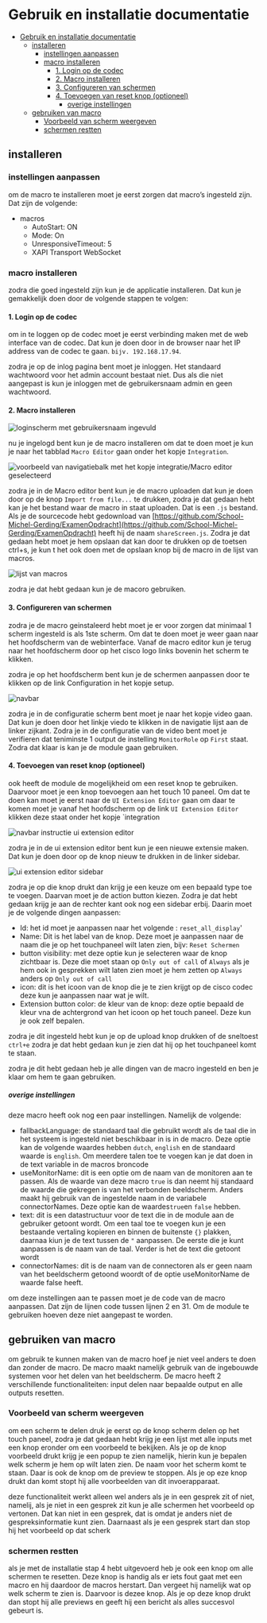 # Gebruik en installatie documentatie

- [Gebruik en installatie documentatie](#gebruik-en-installatie-documentatie)
  - [installeren](#installeren)
    - [instellingen aanpassen](#instellingen-aanpassen)
    - [macro installeren](#macro-installeren)
      - [1. Login op de codec](#1-login-op-de-codec)
      - [2. Macro installeren](#2-macro-installeren)
      - [3. Configureren van schermen](#3-configureren-van-schermen)
      - [4. Toevoegen van reset knop (optioneel)](#4-toevoegen-van-reset-knop-optioneel)
        - [overige instellingen](#overige-instellingen)
  - [gebruiken van macro](#gebruiken-van-macro)
    - [Voorbeeld van scherm weergeven](#voorbeeld-van-scherm-weergeven)
    - [schermen restten](#schermen-restten)

## installeren

### instellingen aanpassen

om de macro te installeren moet je eerst zorgen dat macro’s ingesteld zijn. Dat zijn de volgende:

- macros
  - AutoStart: ON
  - Mode: On
  - UnresponsiveTimeout: 5
  - XAPI Transport WebSocket

### macro installeren

zodra die goed ingesteld zijn kun je de applicatie installeren. Dat kun je gemakkelijk doen door de volgende stappen te volgen:

#### 1. Login op de codec

om in te loggen op de codec moet je eerst verbinding maken met de web interface van de codec. Dat kun je doen door in de browser naar het IP address van de codec te gaan. `bijv. 192.168.17.94`.

zodra je op de inlog pagina bent moet je inloggen. Het standaard wachtwoord voor het admin account bestaat niet. Dus als die niet aangepast is kun je inloggen met de gebruikersnaam admin en geen wachtwoord.

#### 2. Macro installeren

![loginscherm met gebruikersnaam ingevuld](./images/loginscreen.PNG)

nu je ingelogd bent kun je de macro installeren om dat te doen moet je kun je naar het tabblad `Macro Editor` gaan onder het kopje `Integration`.

![voorbeeld van navigatiebalk met het kopje integratie/Macro editor geselecteerd](./images/navbar.PNG)

zodra je in de Macro editor bent kun je de macro uploaden dat kun je doen door op de knop `Import from file...` te drukken, zodra je dat gedaan hebt kan je het bestand waar de macro in staat uploaden. Dat is een `.js` bestand. Als je de sourcecode hebt gedownload van [https://github.com/School-Michel-Gerding/ExamenOpdracht](https://github.com/School-Michel-Gerding/ExamenOpdracht) heeft hij de naam `shareScreen.js`. Zodra je dat gedaan hebt moet je hem opslaan dat kan door te drukken op de toetsen ctrl+s, je kun t het ook doen met de opslaan knop bij de macro in de lijst van macros.

![lijst van macros](./images/macrolist.png)

zodra je dat hebt gedaan kun je de macoro gebruiken.

#### 3. Configureren van schermen

zodra je de macro geinstaleerd hebt moet je er voor zorgen dat minimaal 1 scherm ingesteld is als 1ste scherm. Om dat te doen moet je weer gaan naar het hoofdscherm van de webinterface. Vanaf de macro editor kun je terug naar het hoofdscherm door op het cisco logo links bovenin het scherm te klikken.

zodra je op het hoofdscherm bent kun je de schermen aanpassen door te klikken op de link Configuration in het kopje setup.

![navbar](./images/navbar2.png)

zodra je in de configuratie scherm bent moet je naar het kopje video gaan. Dat kun je doen door het linkje viedo te klikken in de navigatie lijst aan de linker zijkant. Zodra je in de configuratie van de video bent moet je verifieren dat teniminste 1 output de instelling `MonitorRole` op `First` staat. Zodra dat klaar is kan je de module gaan gebruiken.

#### 4. Toevoegen van reset knop (optioneel)

ook heeft de module de mogelijkheid om een reset knop te gebruiken. Daarvoor moet je een knop toevoegen aan het touch 10 paneel. Om dat te doen kan moet je eerst naar de `UI Extension Editor` gaan om daar te komen moet je vanaf het hoofdscherm op de link `UI Extension Editor` klikken deze staat onder het kopje `integration

![navbar instructie ui extension editor](./images/navbar3.png)

zodra je in de ui extension editor bent kun je een nieuwe extensie maken. Dat kun je doen door op de knop nieuw te drukken in de linker sidebar.

![ui extension editor sidebar](./images/uiexteditor.png)

zodra je op die knop drukt dan krijg je een keuze om een bepaald type toe te voegen. Daarvan moet je de action button kiezen. Zodra je dat hebt gedaan krijg je aan de rechter kant ook nog een sidebar erbij.
Daarin moet je de volgende dingen aanpassen:

- Id: het id moet je aanpassen naar het volgende : `reset_all_display`'
- Name: Dit is het label van de knop. Deze moet je aanpassen naar de naam die je op het touchpaneel wilt laten zien, bijv: `Reset Schermen`
- button visibility: met deze optie kun je selecteren waar de knop zichtbaar is. Deze die moet staan op `Only out of call` of `Always` als je hem ook in gesprekken wilt laten zien moet je hem zetten op `Always` anders op `Only out of call`
- icon: dit is het icoon van de knop die je te zien krijgt op de cisco codec deze kun je aanpassen naar wat je wilt.
- Extension button color: de kleur van de knop: deze optie bepaald de kleur vna de achtergrond van het icoon op het touch paneel. Deze kun je ook zelf bepalen.

zodra je dit ingesteld hebt kun je op de upload knop drukken of de sneltoest `ctrl+e` zodra je dat hebt gedaan kun je zien dat hij op het touchpaneel komt te staan.

zodra je dit hebt gedaan heb je alle dingen van de macro ingesteld en ben je klaar om hem te gaan gebruiken.

##### overige instellingen

deze macro heeft ook nog een paar instellingen. Namelijk de volgende:

- fallbackLanguage: de standaard taal die gebruikt wordt als de taal die in het systeem is ingesteld niet beschikbaar in is in de macro. Deze optie kan de volgende waardes hebben `dutch`, `english` en de standaard waarde is `english`.
Om meerdere talen toe te voegen kan je dat doen in de text variable in de macros broncode
- useMonitorName: dit is een optie om de naam van de monitoren aan te passen. Als de waarde van deze macro `true` is dan neemt hij standaard de waarde die gekregen is van het verbonden beeldscherm. Anders maakt hij gebruik van de ingestelde naam in de variabele connectorNames. Deze optie kan de waardes`true`en `false` hebben.
- text: dit is een datastructuur voor de text die in de module aan de gebruiker getoont wordt. Om een taal toe te voegen kun je een bestaande vertaling kopieren en binnen de buitenste `{}` plakken, daarnaa kiun je de text tussen de `"` aanpassen. De eerste die je kunt aanpassen is de naam van de taal. Verder is het de text die getoont wordt
- connectorNames: dit is de naam van de connectoren als er geen naam van het beeldscherm getoond woordt of de optie useMonitorName de waarde false heeft.

om deze instellingen aan te passen moet je de code van de macro aanpassen. Dat zijn de lijnen code tussen lijnen 2 en 31. Om de module te gebruiken hoeven deze niet aangepast te worden.

## gebruiken van macro

om gebruik te kunnen maken van de macro hoef je niet veel anders te doen dan zonder de macro. De macro maakt namelijk gebruik van de ingebouwde systemen voor het delen van het beeldscherm. De macro heeft 2 verschillende functionaliteiten: input delen naar bepaalde output en alle outputs resetten.

### Voorbeeld van scherm weergeven

om een scherm te delen druk je eerst op de knop scherm delen op het touch paneel, zodra je dat gedaan hebt krijg je een lijst met alle inputs met een knop eronder om een voorbeeld te bekijken. Als je op de knop voorbeeld drukt krijg je een popup te zien namelijk, hierin kun je bepalen welk scherm je hem op wilt laten zien. De naam voor het scherm komt te staan. Daar is ook de knop om de preview te stoppen. Als je op eze knop drukt dan komt stopt hij alle voorbeelden van dit invoerapparaat.

deze functionaliteit werkt alleen wel anders als je in een gesprek zit of niet, namelij, als je niet in een gesprek zit kun je alle schermen het voorbeeld op vertonen. Dat kan niet in een gesprek, dat is omdat je anders niet de gespreksinformatie kunt zien. Daarnaast als je een gesprek start dan stop hij het voorbeeld op dat scherk

### schermen restten

als je met de installatie stap 4 hebt uitgevoerd heb je ook een knop om alle schermen te resetten. Deze knop is handig als er iets fout gaat met een macro en hij daardoor de macros herstart. Dan vergeet hij namelijk wat op welk scherm te zien is. Daarvoor is dezee knop. Als je op deze knop drukt dan stopt hij alle previews en geeft hij een bericht als alles succesvol gebeurt is.
